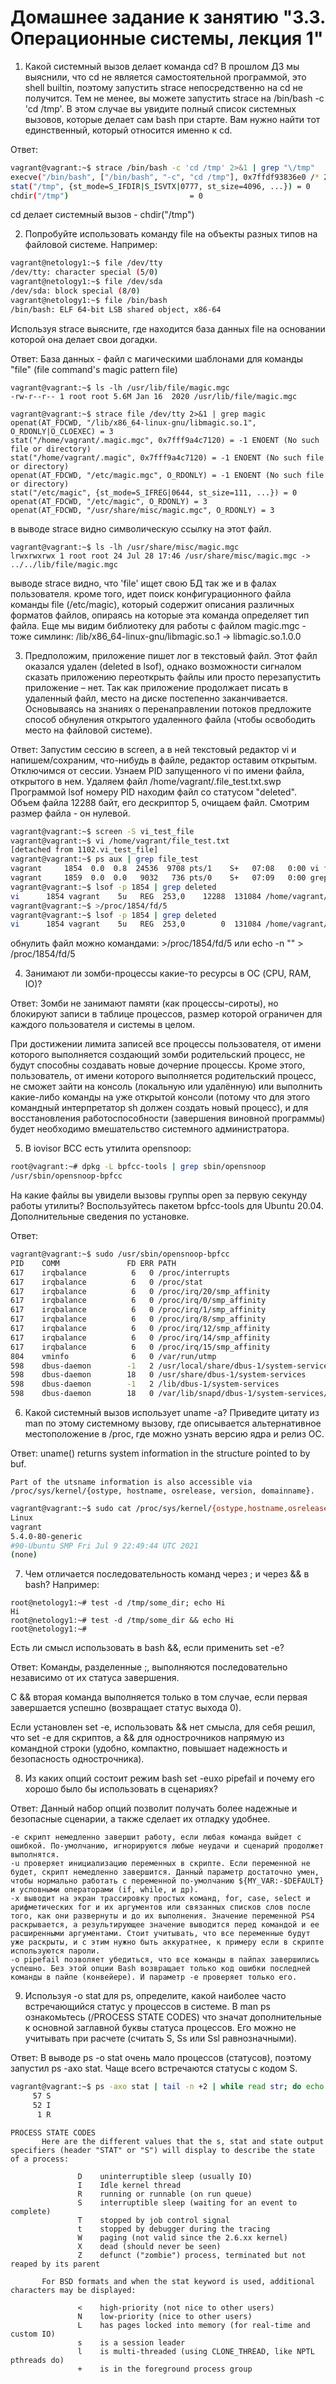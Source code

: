 # Домашнее задание к занятию "3.3. Операционные системы, лекция 1"

1. Какой системный вызов делает команда cd? В прошлом ДЗ мы выяснили, что cd не является самостоятельной программой, это shell builtin, поэтому запустить strace непосредственно на cd не получится. Тем не менее, вы можете запустить strace на /bin/bash -c 'cd /tmp'. В этом случае вы увидите полный список системных вызовов, которые делает сам bash при старте. Вам нужно найти тот единственный, который относится именно к cd.

Ответ:
```bash
vagrant@vagrant:~$ strace /bin/bash -c 'cd /tmp' 2>&1 | grep "\/tmp"
execve("/bin/bash", ["/bin/bash", "-c", "cd /tmp"], 0x7ffdf93836e0 /* 24 vars */) = 0
stat("/tmp", {st_mode=S_IFDIR|S_ISVTX|0777, st_size=4096, ...}) = 0
chdir("/tmp")                           = 0
```

cd делает системный вызов - chdir("/tmp") 


2. Попробуйте использовать команду file на объекты разных типов на файловой системе. Например:
```bash
vagrant@netology1:~$ file /dev/tty
/dev/tty: character special (5/0)
vagrant@netology1:~$ file /dev/sda
/dev/sda: block special (8/0)
vagrant@netology1:~$ file /bin/bash
/bin/bash: ELF 64-bit LSB shared object, x86-64
```
Используя strace выясните, где находится база данных file на основании которой она делает свои догадки.

Ответ:
База данных - файл с магическими шаблонами для команды "file" (file command's magic pattern file)
```shell
vagrant@vagrant:~$ ls -lh /usr/lib/file/magic.mgc
-rw-r--r-- 1 root root 5.6M Jan 16  2020 /usr/lib/file/magic.mgc
```

```shell
vagrant@vagrant:~$ strace file /dev/tty 2>&1 | grep magic
openat(AT_FDCWD, "/lib/x86_64-linux-gnu/libmagic.so.1", O_RDONLY|O_CLOEXEC) = 3
stat("/home/vagrant/.magic.mgc", 0x7fff9a4c7120) = -1 ENOENT (No such file or directory)
stat("/home/vagrant/.magic", 0x7fff9a4c7120) = -1 ENOENT (No such file or directory)
openat(AT_FDCWD, "/etc/magic.mgc", O_RDONLY) = -1 ENOENT (No such file or directory)
stat("/etc/magic", {st_mode=S_IFREG|0644, st_size=111, ...}) = 0
openat(AT_FDCWD, "/etc/magic", O_RDONLY) = 3
openat(AT_FDCWD, "/usr/share/misc/magic.mgc", O_RDONLY) = 3
```

в выводе strace видно символическую ссылку на этот файл.
```shell
vagrant@vagrant:~$ ls -lh /usr/share/misc/magic.mgc
lrwxrwxrwx 1 root root 24 Jul 28 17:46 /usr/share/misc/magic.mgc -> ../../lib/file/magic.mgc
```
выводе strace видно, что 'file' ищет свою БД так же и в фалах пользователя.
кроме того, идет поиск конфигурационного файла команды file (/etc/magic), который содержит описания различных форматов файлов, опираясь на которые эта команда определяет тип файла. Еще мы видим библиотеку для работы с файлом magic.mgc - тоже симлинк: /lib/x86_64-linux-gnu/libmagic.so.1 -> libmagic.so.1.0.0


3. Предположим, приложение пишет лог в текстовый файл. Этот файл оказался удален (deleted в lsof), однако возможности сигналом сказать приложению переоткрыть файлы или просто перезапустить приложение – нет. Так как приложение продолжает писать в удаленный файл, место на диске постепенно заканчивается. Основываясь на знаниях о перенаправлении потоков предложите способ обнуления открытого удаленного файла (чтобы освободить место на файловой системе).

Ответ:
    Запустим сессию в screen, а в ней текстовый редактор vi  и напишем/сохраним, что-нибудь в файле, редактор оставим открытым. Отключимся от сессии. Узнаем PID запущенного vi по имени файла, открытого в нем. Удаляем файл /home/vagrant/.file_test.txt.swp Программой lsof номеру PID находим файл со статусом "deleted". Объем файла 12288 байт, его дескриптор 5, очищаем файл. Смотрим размер файла - он нулевой.  
```bash
vagrant@vagrant:~$ screen -S vi_test_file
vagrant@vagrant:~$ vi /home/vagrant/file_test.txt
[detached from 1102.vi_test_file]
vagrant@vagrant:~$ ps aux | grep file_test
vagrant     1854  0.0  0.8  24536  9708 pts/1    S+   07:08   0:00 vi file_test.txt
vagrant     1859  0.0  0.0   9032   736 pts/0    S+   07:09   0:00 grep --color=auto file_test
vagrant@vagrant:~$ lsof -p 1854 | grep deleted
vi      1854 vagrant    5u   REG  253,0    12288  131084 /home/vagrant/.file_test.txt.swp (deleted)
vagrant@vagrant:~$ >/proc/1854/fd/5 
vagrant@vagrant:~$ lsof -p 1854 | grep deleted
vi      1854 vagrant    5u   REG  253,0        0  131084 /home/vagrant/.file_test.txt.swp (deleted)
```
обнулить файл можно командами: >/proc/1854/fd/5 или echo -n "" > /proc/1854/fd/5

4. Занимают ли зомби-процессы какие-то ресурсы в ОС (CPU, RAM, IO)?

Ответ:
Зомби не занимают памяти (как процессы-сироты), но блокируют записи в таблице процессов, размер которой ограничен для каждого пользователя и системы в целом.

При достижении лимита записей все процессы пользователя, от имени которого выполняется создающий зомби родительский процесс, не будут способны создавать новые дочерние процессы. Кроме этого, пользователь, от имени которого выполняется родительский процесс, не сможет зайти на консоль (локальную или удалённую) или выполнить какие-либо команды на уже открытой консоли (потому что для этого командный интерпретатор sh должен создать новый процесс), и для восстановления работоспособности (завершения виновной программы) будет необходимо вмешательство системного администратора.


5. В iovisor BCC есть утилита opensnoop:

```bash
root@vagrant:~# dpkg -L bpfcc-tools | grep sbin/opensnoop
/usr/sbin/opensnoop-bpfcc
```

На какие файлы вы увидели вызовы группы open за первую секунду работы утилиты? Воспользуйтесь пакетом bpfcc-tools для Ubuntu 20.04. Дополнительные сведения по установке.

Ответ:
```bash
vagrant@vagrant:~$ sudo /usr/sbin/opensnoop-bpfcc 
PID    COMM               FD ERR PATH
617    irqbalance          6   0 /proc/interrupts
617    irqbalance          6   0 /proc/stat
617    irqbalance          6   0 /proc/irq/20/smp_affinity
617    irqbalance          6   0 /proc/irq/0/smp_affinity
617    irqbalance          6   0 /proc/irq/1/smp_affinity
617    irqbalance          6   0 /proc/irq/8/smp_affinity
617    irqbalance          6   0 /proc/irq/12/smp_affinity
617    irqbalance          6   0 /proc/irq/14/smp_affinity
617    irqbalance          6   0 /proc/irq/15/smp_affinity
804    vminfo              6   0 /var/run/utmp
598    dbus-daemon        -1   2 /usr/local/share/dbus-1/system-services
598    dbus-daemon        18   0 /usr/share/dbus-1/system-services
598    dbus-daemon        -1   2 /lib/dbus-1/system-services
598    dbus-daemon        18   0 /var/lib/snapd/dbus-1/system-services/
```

6. Какой системный вызов использует uname -a? Приведите цитату из man по этому системному вызову, где описывается альтернативное местоположение в /proc, где можно узнать версию ядра и релиз ОС.

Ответ: uname() returns system information in the structure pointed to by buf.

    Part of the utsname information is also accessible via /proc/sys/kernel/{ostype, hostname, osrelease, version, domainname}.
```bash
vagrant@vagrant:~$ sudo cat /proc/sys/kernel/{ostype,hostname,osrelease,version,domainname}
Linux
vagrant
5.4.0-80-generic
#90-Ubuntu SMP Fri Jul 9 22:49:44 UTC 2021
(none) 
```


7. Чем отличается последовательность команд через ; и через && в bash? Например:

```shell
root@netology1:~# test -d /tmp/some_dir; echo Hi
Hi
root@netology1:~# test -d /tmp/some_dir && echo Hi
root@netology1:~#
```

Есть ли смысл использовать в bash &&, если применить set -e?

Ответ: Команды, разделенные ;, выполняются последовательно независимо от их статуса завершения.

С && вторая команда выполняется только в том случае, если первая завершается успешно (возвращает статус выхода 0). 

Если установлен set -e, использовать && нет смысла, для себя решил, что set -e для скриптов, а && для однострочников напрямую из командной строки (удобно, компактно, повышает надежность и безопасность однострочника).

8. Из каких опций состоит режим bash set -euxo pipefail и почему его хорошо было бы использовать в сценариях?

Ответ: Данный набор опций позволит получать более надежные и безопасные сценарии, а также сделает их отладку удобнее.

    -e скрипт немедленно завершит работу, если любая команда выйдет с ошибкой. По-умолчанию, игнорируются любые неудачи и сценарий продолжет выполнятся.
    -u проверяет инициализацию переменных в скрипте. Если переменной не будет, скрипт немедленно завершится. Данный параметр достаточно умен, чтобы нормально работать с переменной по-умолчанию ${MY_VAR:-$DEFAULT} и условными операторами (if, while, и др).
    -x выводит на экран трассировку простых команд, for, case, select и арифметических for и их аргументов или связанных списков слов после того, как они развернуты и до их выполнения. Значение переменной PS4 раскрывается, а результирующее значение выводится перед командой и ее расширенными аргументами. Стоит учитывать, что все переменные будут уже раскрыты, и с этим нужно быть аккуратнее, к примеру если в скрипте используются пароли.
    -o pipefail позволяет убедиться, что все команды в пайпах завершились успешно. Без этой опции Bash возвращает только код ошибки последней команды в пайпе (конвейере). И параметр -e проверяет только его. 


9. Используя -o stat для ps, определите, какой наиболее часто встречающийся статус у процессов в системе. В man ps ознакомьтесь (/PROCESS STATE CODES) что значат дополнительные к основной заглавной буквы статуса процессов. Его можно не учитывать при расчете (считать S, Ss или Ssl равнозначными).

Ответ: В выводе ps -o stat очень мало процессов (статусов), поэтому запустил ps -axo stat. Чаще всего встречаются статусы с кодом S.
```bash
vagrant@vagrant:~$ ps -axo stat | tail -n +2 | while read str; do echo ${str:0:1}; done | sort | uniq -c | sort -n -k1 -r
     57 S
     52 I
      1 R
```

```shell
PROCESS STATE CODES
       Here are the different values that the s, stat and state output specifiers (header "STAT" or "S") will display to describe the state of a process:

               D    uninterruptible sleep (usually IO)
               I    Idle kernel thread
               R    running or runnable (on run queue)
               S    interruptible sleep (waiting for an event to complete)
               T    stopped by job control signal
               t    stopped by debugger during the tracing
               W    paging (not valid since the 2.6.xx kernel)
               X    dead (should never be seen)
               Z    defunct ("zombie") process, terminated but not reaped by its parent

       For BSD formats and when the stat keyword is used, additional characters may be displayed:

               <    high-priority (not nice to other users)
               N    low-priority (nice to other users)
               L    has pages locked into memory (for real-time and custom IO)
               s    is a session leader
               l    is multi-threaded (using CLONE_THREAD, like NPTL pthreads do)
               +    is in the foreground process group

```